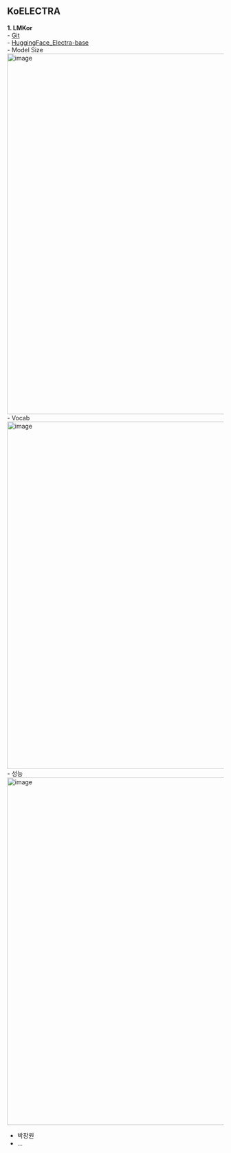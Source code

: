 ## KoELECTRA
  
  **1. LMKor**  
    - [Git](https://huggingface.co/kykim/electra-kor-base)  
    - [HuggingFace_Electra-base](https://huggingface.co/kykim/electra-kor-base)  
    - Model Size  
    <img width="839" alt="image" src="https://user-images.githubusercontent.com/30927066/157813763-4b73f00d-e8b3-4f69-968e-6beb2080e80e.png">  
    - Vocab  
    <img width="808" alt="image" src="https://user-images.githubusercontent.com/30927066/157813874-ce040878-58f0-442f-b43c-6d8e90b09c0e.png">  
    - 성능  
    <img width="808" alt="image" src="https://user-images.githubusercontent.com/30927066/157813954-dd2aea7f-a76b-489e-bbd6-478ae159bfde.png">

    
  - 박장원
  - ...
